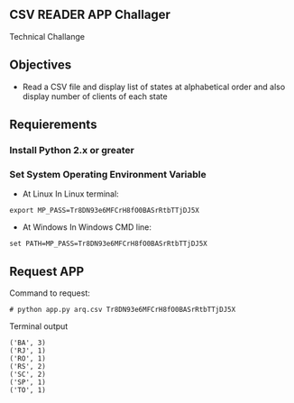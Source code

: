## CSV READER APP Challager
Technical Challange

## Objectives

* Read a CSV file and display list of states at alphabetical order and also display number of clients of each state

## Requierements

### Install Python 2.x or greater

### Set System Operating Environment Variable

* At Linux
In Linux terminal:

`export MP_PASS=Tr8DN93e6MFCrH8fO0BASrRtbTTjDJ5X`

* At Windows
In Windows CMD line:

`set PATH=MP_PASS=Tr8DN93e6MFCrH8fO0BASrRtbTTjDJ5X`

## Request APP 

Command to request:

`# python app.py arq.csv Tr8DN93e6MFCrH8fO0BASrRtbTTjDJ5X`

Terminal output

```
('BA', 3)
('RJ', 1)
('RO', 1)
('RS', 2)
('SC', 2)
('SP', 1)
('TO', 1)
```

